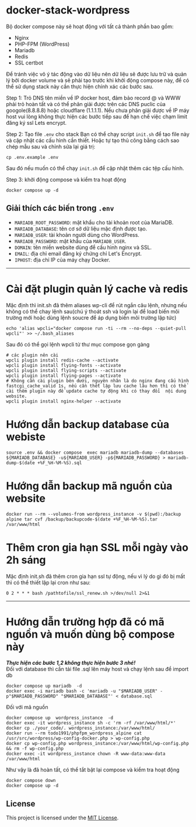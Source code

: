 # docker-stack-wordpress

Bộ docker compose này sẽ hoạt động với tất cả thành phần bao gồm:
- Nginx
- PHP-FPM (WordPress)
- Mariadb
- Redis
- SSL certbot

Để tránh việc vô ý tác  động vào dữ liệu nên  dữ liệu sẽ được lưu trữ và quản lý bởi docker volume và  sẽ phải tạo trước khi khởi động compose này,  để có thể sử dụng stack này cần thực hiện chính xác các  bước sau.

Step 1: Trỏ DNS tên miền về  IP docker host, đảm bảo record @ và WWW phải trỏ hoàn tất và  có thể phân giải được trên các DNS puclic của googole(8.8.8.8) hoặc cloudflare (1.1.1.1). Nếu chưa phân giải được về IP máy host vui lòng không  thực hiện các bước tiếp sau để hạn chế việc chạm limit đăng ký ssl Lets encrypt.

Step 2: Tạo file `.env` cho stack
Bạn có thể chạy script `init.sh` để tạo file này và cập nhật các cấu hình cần thiết.
Hoặc tự tạo thủ công bằng cách sao chép mẫu sau và chỉnh sửa lại giá trị:
```
cp .env.example .env
```
Sau đó nếu muốn có thể chạy `init.sh` để cập nhật thêm các tệp cấu hình.

Step 3: khởi động compose và kiểm tra hoạt động
```
docker compose up -d
```

## Giải thích các biến trong `.env`

- `MARIADB_ROOT_PASSWORD`: mật khẩu cho tài khoản root của MariaDB.
- `MARIADB_DATABASE`: tên cơ sở dữ liệu mặc định được tạo.
- `MARIADB_USER`: tài khoản người dùng cho WordPress.
- `MARIADB_PASSWORD`: mật khẩu của `MARIADB_USER`.
- `DOMAIN`: tên miền website dùng để cấu hình nginx và SSL.
- `EMAIL`: địa chỉ email đăng ký chứng chỉ Let's Encrypt.
- `IPHOST`: địa chỉ IP của máy chạy Docker.

---

# Cài đặt plugin quản lý cache và redis
Mặc định thì init.sh đã thêm aliases wp-cli để rút ngắn câu lệnh, nhưng nếu không có thể  chay lệnh sau(chú ý thoát ssh và login lại để load biến môi trường mới hoặc dùng lệnh soucre để áp dụng biến môi trường lập tức)
```
echo 'alias wpcli="docker compose run -ti --rm --no-deps --quiet-pull wpcli"' >> ~/.bash_aliases
```
Sau đó có thể gọi lệnh wpcli từ thư mục compose gọn gàng
```
# các plugin nên cài
wpcli plugin install redis-cache --activate
wpcli plugin install flying-fonts --activate
wpcli plugin install flying-scripts --activate
wpcli plugin install flying-pages --activate
# Không cần cài plugin bên dưới, nguyên nhân là do nginx đang cấu hình fastcgi_cache_valid 1s, nếu cần thết lập lưu cache lâu hơn thì có thể  cài thêm plugin này để update cache tự động khi có thay đổi  nội dung  website.
wpcli plugin install nginx-helper --activate
```

# Hướng dẫn backup database của webiste
```
source .env && docker compose  exec mariadb mariadb-dump --databases ${MARIADB_DATABASE} -u${MARIADB_USER} -p${MARIADB_PASSWORD} > mariadb-dump-$(date +%F_%H-%M-%S).sql
```

# Hướng dẫn backup mã nguồn của website
```
docker run --rm --volumes-from wordpress_instance -v $(pwd):/backup alpine tar cvf /backup/backupcode-$(date +%F_%H-%M-%S).tar /var/www/html
```
# Thêm cron gia hạn SSL mỗi ngày vào 2h sáng
Mặc định init.sh đã thêm cron gia hạn ssl tự động, nếu vì lý do gì đó bị mất  thì có thể thiết lập lại cron như sau:
```
0 2 * * * bash /pathtofile/ssl_renew.sh >/dev/null 2>&1
```

---

# Hướng dẫn trường hợp đã có mã nguồn và muốn dùng bộ  compose này
***Thực hiện các bước 1,2   không thực hiện bước 3 nhé!***   
Đối với database thì cần tải  file .sql lên máy host và chạy  lệnh sau để import db
```
docker compose up mariadb  -d
docker exec -i mariadb bash -c 'mariadb -u "$MARIADB_USER" -p"$MARIADB_PASSWORD" "$MARIADB_DATABASE"' < database.sql
```
Đối với mã nguồn 
```
docker compose up  wordpress_instance  -d
docker exec -it wordpress_instance sh -c 'rm -rf /var/www/html/*'
docker cp ./your_code/. wordpress_instance:/var/www/html/
docker run --rm todo1991/phpfpm_wordpress_alpine cat /usr/src/wordpress/wp-config-docker.php > wp-config.php
docker cp wp-config.php wordpress_instance:/var/www/html/wp-config.php && rm -f wp-config.php
docker exec -it wordpress_instance chown -R www-data:www-data /var/www/html
```
Như vậy là đã hoàn tất, có thể  tắt  bật lại compose và kiểm tra hoạt động
```
docker compose down
docker compose up -d
```

## License
This project is licensed under the [MIT License](LICENSE).

